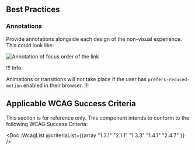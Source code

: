 ## Best Practices

### Annotations

Provide annotations alongside each design of the non-visual experience. This could look like:

![Annotation of focus order of the link](/assets/components/link/standalone/link_standalone-accessibility-focus_order.png)

!!! Info

Animations or transitions will not take place if the user has `prefers-reduced-motion` enabled in their browser.
!!!

## Applicable WCAG Success Criteria

This section is for reference only. This component intends to conform to the following WCAG Success Criteria:

<Doc::WcagList @criteriaList={{array "1.3.1" "2.1.1" "1.3.3" "1.4.1" "2.4.7" }} />